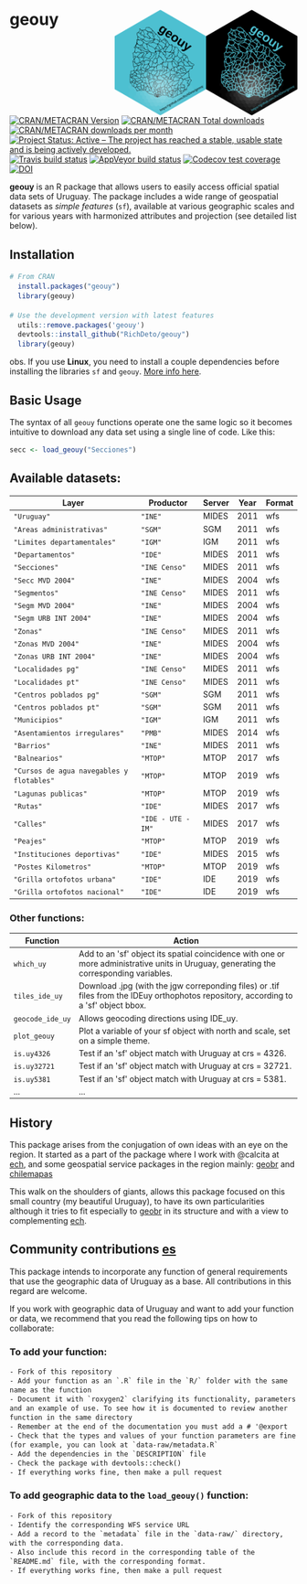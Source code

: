 # geouy <img align="right" src="man/figures/geouy_logo_a.png" alt="logo" width="160"> <img align="right" src="man/figures/geouy_logo_b.png" alt="logo" width="160">

<!-- badges: start -->

[![CRAN/METACRAN Version](https://www.r-pkg.org/badges/version/geouy)](https://CRAN.R-project.org/package=geouy)
[![CRAN/METACRAN Total downloads](http://cranlogs.r-pkg.org/badges/grand-total/geouy?color=blue)](https://CRAN.R-project.org/package=geouy) 
[![CRAN/METACRAN downloads per month](http://cranlogs.r-pkg.org/badges/geouy?color=orange)](https://CRAN.R-project.org/package=geouy)
[![Project Status: Active – The project has reached a stable, usable state and is being actively developed.](https://www.repostatus.org/badges/latest/active.svg)](https://www.repostatus.org/#active)
[![Travis build status](https://travis-ci.org/RichDeto/geouy.svg?branch=master)](https://travis-ci.org/RichDeto/geouy)
[![AppVeyor build status](https://ci.appveyor.com/api/projects/status/github/RichDeto/geouy?branch=master&svg=true)](https://ci.appveyor.com/project/RichDeto/geouy)
[![Codecov test coverage](https://codecov.io/gh/RichDeto/geouy/branch/master/graph/badge.svg)](https://codecov.io/gh/RichDeto/geouy?branch=master)
[![DOI](https://zenodo.org/badge/229800365.svg)](https://zenodo.org/badge/latestdoi/229800365)
<!-- badges: end -->

**geouy** is an R package that allows users to easily access official spatial data sets of Uruguay. The package includes a wide range of geospatial datasets as *simple features* (`sf`), available at various geographic scales and for various years with harmonized attributes and projection (see detailed list below).

## Installation

```R
# From CRAN
  install.packages("geouy")
  library(geouy)
  
# Use the development version with latest features
  utils::remove.packages('geouy')
  devtools::install_github("RichDeto/geouy")
  library(geouy)
```
obs. If you use **Linux**, you need to install a couple dependencies before installing the libraries `sf` and `geouy`. [More info here](https://github.com/r-spatial/sf#linux).


## Basic Usage

The syntax of all `geouy` functions operate one the same logic so it becomes intuitive to download any data set using a single line of code. Like this:

```R
secc <- load_geouy("Secciones")
```

## Available datasets:


| Layer | Productor | Server | Year | Format |
|-----|-----|-----|-----|-----|
|`"Uruguay"`| `"INE"` | MIDES | 2011 | wfs |
|`"Areas administrativas"`| `"SGM"` | SGM | 2011 | wfs |
|`"Limites departamentales"`| `"IGM"` | IGM | 2011 | wfs |
|`"Departamentos"`| `"IDE"` | MIDES | 2011 | wfs |
|`"Secciones"`| `"INE Censo"` | MIDES | 2011 | wfs |
|`"Secc MVD 2004"`| `"INE"` | MIDES | 2004 | wfs |
|`"Segmentos"`| `"INE Censo"` | MIDES | 2011 | wfs |
|`"Segm MVD 2004"`| `"INE"` | MIDES | 2004 | wfs |
|`"Segm URB INT 2004"`| `"INE"` | MIDES | 2004 | wfs |
|`"Zonas"`| `"INE Censo"` | MIDES | 2011 | wfs |
|`"Zonas MVD 2004"`| `"INE"` | MIDES | 2004 | wfs |
|`"Zonas URB INT 2004"`| `"INE"` | MIDES | 2004 | wfs |
|`"Localidades pg"`| `"INE Censo"` | MIDES | 2011 | wfs |
|`"Localidades pt"`| `"INE Censo"` | MIDES | 2011 | wfs |
|`"Centros poblados pg"`| `"SGM"` | SGM | 2011 | wfs |
|`"Centros poblados pt"`| `"SGM"` | SGM | 2011 | wfs |
|`"Municipios"`| `"IGM"` | IGM | 2011 | wfs |
|`"Asentamientos irregulares"`| `"PMB"` | MIDES | 2014 | wfs |
|`"Barrios"` | `"INE"` | MIDES | 2011 | wfs |
|`"Balnearios"`| `"MTOP"` | MTOP |  2017 | wfs |
|`"Cursos de agua navegables y flotables"` | `"MTOP"` | MTOP | 2019 | wfs |
|`"Lagunas publicas"` | `"MTOP"` | MTOP | 2019 |  wfs |
|`"Rutas"` | `"IDE"` | MIDES | 2017 | wfs |
|`"Calles"` | `"IDE - UTE - IM"` | MIDES | 2017 | wfs |
|`"Peajes"` | `"MTOP"` | MTOP | 2019 | wfs |
|`"Instituciones deportivas"` | `"IDE"` | MIDES | 2015 | wfs |
|`"Postes Kilometros"` |`"MTOP"` | MTOP | 2019 | wfs |
|`"Grilla ortofotos urbana"` | `"IDE"` | IDE | 2019 | wfs |
|`"Grilla ortofotos nacional"` | `"IDE"` | IDE | 2019 | wfs |


### Other functions:


| Function | Action|
|-----|-----|
|`which_uy` | Add to an 'sf' object its spatial coincidence with one or more administrative units in Uruguay, generating the corresponding variables. | 
|`tiles_ide_uy`| Download .jpg (with the jgw correponding files) or .tif files from the IDEuy orthophotos repository, according to a 'sf' object bbox. |
|`geocode_ide_uy`| Allows geocoding directions using IDE_uy. |
|`plot_geouy`| Plot a variable of your sf object with north and scale, set on a simple theme. | 
|`is.uy4326`| Test if an 'sf' object match with Uruguay at crs = 4326. |
|`is.uy32721`| Test if an 'sf' object match with Uruguay at crs = 32721.  |
|`is.uy5381`| Test if an 'sf' object match with Uruguay at crs = 5381.  |
| ... | ... | 

## History

This package arises from the conjugation of own ideas with an eye on the region. It started as a part of the package where I work with @calcita at [ech](https://github.com/calcita/ech), and some geospatial service packages in the region mainly: 
[geobr](https://github.com/ipeaGIT/geobr) and 
[chilemapas](https://github.com/pachamaltese/chilemapas)

This walk on the shoulders of giants, allows this package focused on this small country (my beautiful Uruguay), to have its own particularities although it tries to fit especially to [geobr](https://github.com/ipeaGIT/geobr) in its structure and with a view to complementing [ech](https://github.com/calcita/ech).

## Community contributions [es](https://github.com/RichDeto/geouy/issues/1)

This package intends to incorporate any function of general requirements that use the geographic data of Uruguay as a base. All contributions in this regard are welcome.

If you work with geographic data of Uruguay and want to add your function or data, we recommend that you read the following tips on how to collaborate:

### To add your function:

    - Fork of this repository
    - Add your function as an `.R` file in the `R/` folder with the same name as the function
    - Document it with `roxygen2` clarifying its functionality, parameters and an example of use. To see how it is documented to review another function in the same directory
    - Remember at the end of the documentation you must add a # '@export
    - Check that the types and values of your function parameters are fine (for example, you can look at `data-raw/metadata.R`
    - Add the dependencies in the `DESCRIPTION` file 
    - Check the package with devtools::check()
    - If everything works fine, then make a pull request

### To add geographic data to the `load_geouy()` function:

    - Fork of this repository
    - Identify the corresponding WFS service URL
    - Add a record to the `metadata` file in the `data-raw/` directory, with the corresponding data.
    - Also include this record in the corresponding table of the `README.md` file, with the corresponding format.
    - If everything works fine, then make a pull request
